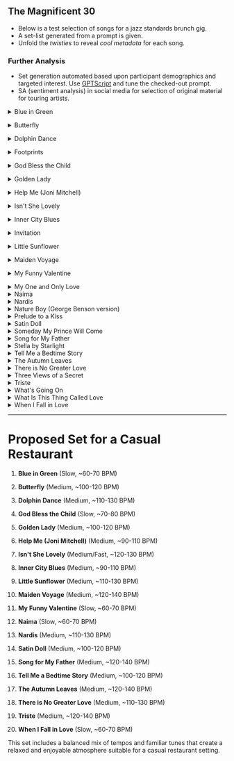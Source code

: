 
## The Magnificent 30

- Below is a test selection of songs for a jazz standards brunch gig. 
- A set-list generated from a prompt is given. 
- Unfold the *twisties* to reveal *cool metadata* for each song. 

### Further Analysis 

- Set generation automated based upon participant demographics and targeted interest. Use [GPTScript](https://github.com/gptscript-ai/gptscript) and tune the checked-out prompt.
- SA (sentiment analysis) in social media for selection of original material for touring artists.


<details>
<summary>Blue in Green</summary>

| Attribute      | Details                |
|----------------|------------------------|
| Tempo          | Slow                   |
| BPM            | ~60-70                 |
| Year Released  | 1959                   |
| Composer       | Miles Davis/Bill Evans |
| Original Artist| Miles Davis            |
| Key            | C Major                |
</details>
</p>

<details>
<summary>Butterfly</summary>

| Attribute      | Details        |
|----------------|----------------|
| Tempo          | Medium         |
| BPM            | ~100-120       |
| Year Released  | 1974           |
| Composer       | Herbie Hancock |
| Original Artist| Herbie Hancock |
| Key            | A Minor        |
</details>
</p>



<details>
<summary>Dolphin Dance</summary>

| Attribute      | Details        |
|----------------|----------------|
| Tempo          | Medium         |
| BPM            | ~110-130       |
| Year Released  | 1965           |
| Composer       | Herbie Hancock |
| Original Artist| Herbie Hancock |
| Key            | C Major        |
</details>
</p>

<details>
<summary>Footprints</summary>

| Attribute      | Details        |
|----------------|----------------|
| Tempo          | Medium         |
| BPM            | ~100-120       |
| Year Released  | 1966           |
| Composer       | Wayne Shorter  |
| Original Artist| Wayne Shorter  |
| Key            | E Minor        |
</details>
</p>


<details>
<summary>God Bless the Child</summary>

| Attribute      | Details          |
|----------------|------------------|
| Tempo          | Slow             |
| BPM            | ~70-80           |
| Year Released  | 1941             |
| Composer       | Billie Holiday   |
| Original Artist| Billie Holiday   |
| Key            | E♭ Major         |

</details>
</p>


<details>
<summary>Golden Lady</summary>

| Attribute      | Details          |
|----------------|------------------|
| Tempo          | Medium           |
| BPM            | ~100-120         |
| Year Released  | 1973             |
| Composer       | Stevie Wonder    |
| Original Artist| Stevie Wonder    |
| Key            | E Major          |

</details>
</p>

<details>
<summary>Help Me (Joni Mitchell)</summary>

| Attribute      | Details          |
|----------------|------------------|
| Tempo          | Medium           |
| BPM            | ~90-110          |
| Year Released  | 1974             |
| Composer       | Joni Mitchell    |
| Original Artist| Joni Mitchell    |
| Key            | A Major          |

</details>
</p>

<details>
<summary>Isn't She Lovely</summary>

| Attribute      | Details          |
|----------------|------------------|
| Tempo          | Medium/Fast      |
| BPM            | ~120-130         |
| Year Released  | 1976             |
| Composer       | Stevie Wonder    |
| Original Artist| Stevie Wonder    |
| Key            | E Major          |

</details>
</p>

<details>
<summary>Inner City Blues</summary>

| Attribute      | Details          |
|----------------|------------------|
| Tempo          | Medium           |
| BPM            | ~90-110          |
| Year Released  | 1971             |
| Composer       | Marvin Gaye      |
| Original Artist| Marvin Gaye      |
| Key            | A Minor          |

</details>
</p>

<details>
<summary>Invitation</summary>

| Attribute      | Details          |
|----------------|------------------|
| Tempo          | Medium           |
| BPM            | ~80-100          |
| Year Released  | 1952             |
| Composer       | Bronisław Kaper  |
| Original Artist| Sarah Vaughan    |
| Key            | C Minor          |

</details>
</p>

<details>
<summary>Little Sunflower</summary>

| Attribute      | Details          |
|----------------|------------------|
| Tempo          | Medium           |
| BPM            | ~110-130         |
| Year Released  | 1967             |
| Composer       | Freddie Hubbard  |
| Original Artist| Freddie Hubbard  |
| Key            | F Major          |

</details>
</p>

<details>
<summary>Maiden Voyage</summary>

| Attribute      | Details          |
|----------------|------------------|
| Tempo          | Medium           |
| BPM            | ~120-140         |
| Year Released  | 1965             |
| Composer       | Herbie Hancock   |
| Original Artist| Herbie Hancock   |
| Key            | F Minor          |

</details>
</p>


<details>
<summary>My Funny Valentine</summary>

| Attribute      | Details            |
|----------------|--------------------|
| Tempo          | Slow               |
| BPM            | ~60-70             |
| Year Released  | 1937               |
| Composer       | Richard Rodgers    |
| Original Artist| Mitzi Green        |
| Key            | C Minor            |

</details>
</p>

<details>
<summary>My One and Only Love</summary>

| Attribute      | Details          |
|----------------|------------------|
| Tempo          | Slow             |
| BPM            | ~60-70           |
| Year Released  | 1953             |
| Composer       | Guy Wood         |
| Original Artist| Frank Sinatra    |
| Key            | C Major          |

</details>

<details>
<summary>Naima</summary>

| Attribute      | Details          |
|----------------|------------------|
| Tempo          | Slow             |
| BPM            | ~60-70           |
| Year Released  | 1959             |
| Composer       | John Coltrane    |
| Original Artist| John Coltrane    |
| Key            | B♭ Minor         |

</details>

<details>
<summary>Nardis</summary>

| Attribute      | Details          |
|----------------|------------------|
| Tempo          | Medium           |
| BPM            | ~110-130         |
| Year Released  | 1958             |
| Composer       | Miles Davis      |
| Original Artist| Miles Davis      |
| Key            | E Minor          |

</details>

<details>
<summary>Nature Boy (George Benson version)</summary>

| Attribute      | Details                |
|----------------|------------------------|
| Tempo          | Slow                   |
| BPM            | ~60-70                 |
| Year Released  | 1948 (original)        |
| Composer       | Eden Ahbez             |
| Original Artist| Nat King Cole (1948)   |
| Key            | D Minor                |

</details>

<details>
<summary>Prelude to a Kiss</summary>

| Attribute      | Details                |
|----------------|------------------------|
| Tempo          | Slow                   |
| BPM            | ~60-70                 |
| Year Released  | 1938                   |
| Composer       | Duke Ellington         |
| Original Artist| Duke Ellington         |
| Key            | D♭ Major               |

</details>


<details>
<summary>Satin Doll</summary>

| Attribute      | Details                |
|----------------|------------------------|
| Tempo          | Medium                 |
| BPM            | ~100-120               |
| Year Released  | 1953                   |
| Composer       | Duke Ellington         |
| Original Artist| Duke Ellington         |
| Key            | C Major                |

</details>

<details>
<summary>Someday My Prince Will Come</summary>

| Attribute      | Details                |
|----------------|------------------------|
| Tempo          | Medium                 |
| BPM            | ~110-130               |
| Year Released  | 1937                   |
| Composer       | Frank Churchill        |
| Original Artist| Adriana Caselotti      |
| Key            | F Major                |

</details>

<details>
<summary>Song for My Father</summary>

| Attribute      | Details                |
|----------------|------------------------|
| Tempo          | Medium                 |
| BPM            | ~120-140               |
| Year Released  | 1964                   |
| Composer       | Horace Silver          |
| Original Artist| Horace Silver          |
| Key            | F Minor                |

</details>

<details>
<summary>Stella by Starlight</summary>

| Attribute      | Details                |
|----------------|------------------------|
| Tempo          | Medium                 |
| BPM            | ~120-140               |
| Year Released  | 1944                   |
| Composer       | Victor Young           |
| Original Artist| Victor Young           |
| Key            | B♭ Major               |

</details>

<details>
<summary>Tell Me a Bedtime Story</summary>


| Attribute      | Details                |
|----------------|------------------------|
| Tempo          | Medium                 |
| BPM            | ~100-120               |
| Year Released  | 1969                   |
| Composer       | Herbie Hancock         |
| Original Artist| Herbie Hancock         |
| Key            | F Major                |

</details>


<details>
<summary>The Autumn Leaves</summary>

| Attribute      | Details                |
|----------------|------------------------|
| Tempo          | Medium                 |
| BPM            | ~

120-140               |
| Year Released  | 1945                   |
| Composer       | Joseph Kosma           |
| Original Artist| Yves Montand           |
| Key            | G Minor                |

</details>

<details>
<summary>There is No Greater Love</summary>

| Attribute      | Details                |
|----------------|------------------------|
| Tempo          | Medium                 |
| BPM            | ~110-130               |
| Year Released  | 1936                   |
| Composer       | Isham Jones            |
| Original Artist| Billie Holiday         |
| Key            | B♭ Major               |

</details>

<details>
<summary>Three Views of a Secret</summary>

| Attribute      | Details                |
|----------------|------------------------|
| Tempo          | Medium                 |
| BPM            | ~100-120               |
| Year Released  | 1980                   |
| Composer       | Jaco Pastorius         |
| Original Artist| Jaco Pastorius         |
| Key            | E♭ Minor               |

</details>

<details>
<summary>Triste</summary>

| Attribute      | Details                |
|----------------|------------------------|
| Tempo          | Medium                 |
| BPM            | ~120-140               |
| Year Released  | 1966                   |
| Composer       | Antônio Carlos Jobim   |
| Original Artist| Antônio Carlos Jobim   |
| Key            | B♭ Major               |

</details>

<details>
<summary>What's Going On</summary>

| Attribute      | Details                |
|----------------|------------------------|
| Tempo          | Medium                 |
| BPM            | ~90-110                |
| Year Released  | 1971                   |
| Composer       | Marvin Gaye            |
| Original Artist| Marvin Gaye            |
| Key            | E Major                |

</details>

<details>
<summary>What Is This Thing Called Love</summary>

| Attribute      | Details                |
|----------------|------------------------|
| Tempo          | Medium                 |
| BPM            | ~120-140               |
| Year Released  | 1929                   |
| Composer       | Cole Porter            |
| Original Artist| Elsie Carlisle         |
| Key            | C Major                |

</details>

<details>
<summary>When I Fall in Love</summary>

| Attribute      | Details                |
|----------------|------------------------|
| Tempo          | Slow                   |
| BPM            | ~60-70                 |
| Year Released  | 1952                   |
| Composer       | Victor Young           |
| Original Artist| Doris Day              |
| Key            | D Major                |

</details>

---

# Proposed Set for a Casual Restaurant

1. **Blue in Green** (Slow, ~60-70 BPM)

2. **Butterfly** (Medium, ~100-120 BPM)

3. **Dolphin Dance** (Medium, ~110-130 BPM)

4. **God Bless the Child** (Slow, ~70-80 BPM)

5. **Golden Lady** (Medium, ~100-120 BPM)

6. **Help Me (Joni Mitchell)** (Medium, ~90-110 BPM)

7. **Isn't She Lovely** (Medium/Fast, ~120-130 BPM)

8. **Inner City Blues** (Medium, ~90-110 BPM)

9. **Little Sunflower** (Medium, ~110-130 BPM)

10. **Maiden Voyage** (Medium, ~120-140 BPM)

11. **My Funny Valentine** (Slow, ~60-70 BPM)

12. **Naima** (Slow, ~60-70 BPM)

13. **Nardis** (Medium, ~110-130 BPM)

14. **Satin Doll** (Medium, ~100-120 BPM)

15. **Song for My Father** (Medium, ~120-140 BPM)

16. **Tell Me a Bedtime Story** (Medium, ~100-120 BPM)

17. **The Autumn Leaves** (Medium, ~120-140 BPM)

18. **There is No Greater Love** (Medium, ~110-130 BPM)

19. **Triste** (Medium, ~120-140 BPM)

20. **When I Fall in Love** (Slow, ~60-70 BPM)

This set includes a balanced mix of tempos and familiar tunes that create a relaxed and enjoyable atmosphere suitable for a casual restaurant setting.